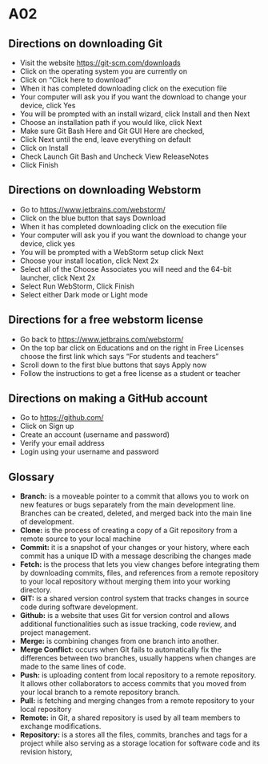 # A02

## Directions on downloading Git
- Visit the website https://git-scm.com/downloads 
- Click on the operating system you are currently on 
- Click on “Click here to download”
- When it has completed downloading click on the execution file
- Your computer will ask you if you want the download to change your device, click Yes
- You will be prompted with an install wizard, click Install and then Next
- Choose an installation path if you would like, click Next
- Make sure Git Bash Here and Git GUI Here are checked,
- Click Next until the end, leave everything on default 
- Click on Install 
- Check Launch Git Bash and Uncheck View ReleaseNotes
- Click Finish


## Directions on downloading Webstorm
- Go to https://www.jetbrains.com/webstorm/ 
- Click on the blue button that says Download
- When it has completed downloading click on the execution file
- Your computer will ask you if you want the download to change your device, click yes
- You will be prompted with a WebStorm setup click Next
- Choose your install location, click Next 2x
- Select all of the Choose Associates you will need and the 64-bit launcher, click Next 2x
- Select Run WebStorm, Click Finish 
- Select either Dark mode or Light mode


## Directions for a free webstorm license
- Go back to https://www.jetbrains.com/webstorm/
- On the top bar click on Educations and on the right in Free Licenses choose the first link which says “For students and teachers”
- Scroll down to the first blue buttons that says Apply now 
- Follow the instructions to get a free license as a student or teacher


## Directions on making a GitHub account 
- Go to https://github.com/
- Click on Sign up 
- Create an account (username and password)
- Verify your email address 
- Login using your username and password




## Glossary
- **Branch:** is a moveable pointer to a commit that allows you to work on new features or bugs separately from the main development line. Branches can be created, deleted, and merged back into the main line of development.
- **Clone:** is the process of creating a copy of a Git repository from a remote source to your local machine
- **Commit:** it is a snapshot of your changes or your history, where each commit has a unique ID with a message describing the changes made
- **Fetch:** is the process that lets you view changes before integrating them by downloading commits, files, and references from a remote repository to your local repository without merging them into your working directory.
- **GIT:** is a shared version control system that tracks changes in source code during software development. 
- **Github:** is a website that uses Git for version control and allows additional functionalities such as issue tracking, code review, and project management. 
- **Merge:** is combining changes from one branch into another.
- **Merge Conflict:** occurs when Git fails to automatically fix the differences between two branches, usually happens when changes are made to the same lines of code. 
- **Push:** is uploading content from local repository to a remote repository.  It allows other collaborators to access commits that you moved from your local branch to a remote repository branch.
- **Pull:** is fetching and merging changes from a remote repository to your local repository
- **Remote:** in Git, a shared repository is used by all team members to exchange modifications. 
- **Repository:** is a stores all the files, commits, branches and tags for a project while also serving as a storage location for software code and its revision history,


